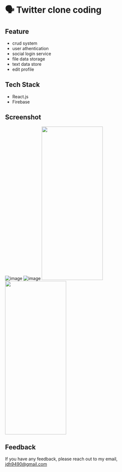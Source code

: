 # 🗣 Twitter clone coding

## Feature
- crud system
- user athentication
- social login service
- file data storage
- text data store
- edit profile

## Tech Stack
- React.js
- Firebase

## Screenshot
![image](https://user-images.githubusercontent.com/76399021/218107962-503cfb67-26c5-4445-b719-01b53ed3ac88.jpeg)
![image](https://user-images.githubusercontent.com/76399021/218108268-9e248ec7-ac47-4a69-aa7f-32e6fadfb2a6.jpeg)
<img src="https://user-images.githubusercontent.com/76399021/218107962-503cfb67-26c5-4445-b719-01b53ed3ac88.jpeg" width="200" height="500"/>
<img src="https://user-images.githubusercontent.com/76399021/218108268-9e248ec7-ac47-4a69-aa7f-32e6fadfb2a6.jpeg" width="200" height="500"/>

## Feedback
If you have any feedback, please reach out to my email, <jdh9490@gmail.com>


